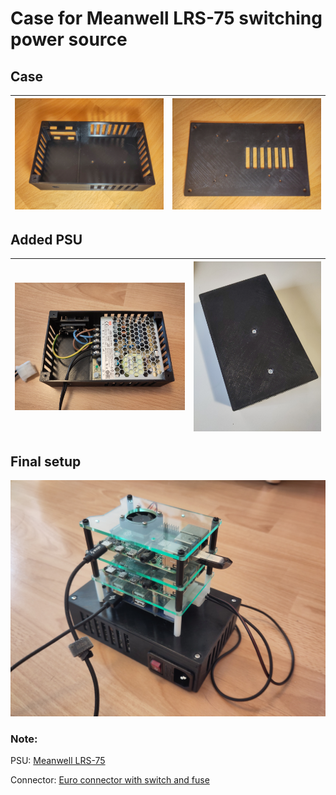 # Case for Meanwell LRS-75 switching power source

## Case
![alt text](img/Base.jpg "Base of case") | ![alt text](img/Lid.jpg "Lid of case")
--- | --- 

## Added PSU
![alt text](img/PsuMounted.jpg "Mounted PSU") | ![alt text](img/PsuMountedBack.jpg "Back of case with mounted PSU")
--- | --- 

## Final setup
![alt text](img/FinalSetup.jpg "Final Setup") 

### Note:
PSU: [Meanwell LRS-75](https://www.meanwell.com/webapp/product/search.aspx?prod=LRS-75)

Connector: [Euro connector with switch and fuse](https://www.conrad.cz/cs/p/501638-iec-zastrcka-c13-c14-zastrcka-vestavna-rovna-pocet-kontaktu-2-pe-10-a-cerna-1-ks-501638.html)